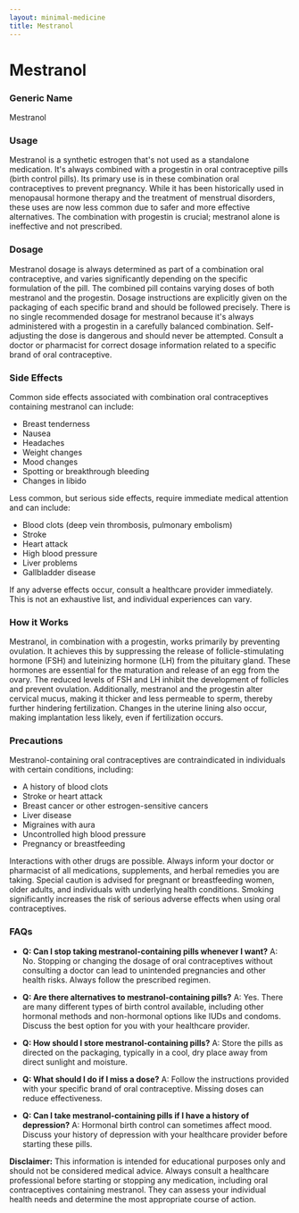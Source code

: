 ```yaml
---
layout: minimal-medicine
title: Mestranol
---
```


# Mestranol
### Generic Name
Mestranol

### Usage
Mestranol is a synthetic estrogen that's not used as a standalone medication.  It's always combined with a progestin in oral contraceptive pills (birth control pills).  Its primary use is in these combination oral contraceptives to prevent pregnancy.  While it has been historically used in menopausal hormone therapy and the treatment of menstrual disorders, these uses are now less common due to safer and more effective alternatives.  The combination with progestin is crucial; mestranol alone is ineffective and not prescribed.

### Dosage
Mestranol dosage is always determined as part of a combination oral contraceptive, and varies significantly depending on the specific formulation of the pill.  The combined pill contains varying doses of both mestranol and the progestin.  Dosage instructions are explicitly given on the packaging of each specific brand and should be followed precisely.  There is no single recommended dosage for mestranol because it's always administered with a progestin in a carefully balanced combination.  Self-adjusting the dose is dangerous and should never be attempted.  Consult a doctor or pharmacist for correct dosage information related to a specific brand of oral contraceptive.

### Side Effects
Common side effects associated with combination oral contraceptives containing mestranol can include:

*   Breast tenderness
*   Nausea
*   Headaches
*   Weight changes
*   Mood changes
*   Spotting or breakthrough bleeding
*   Changes in libido

Less common, but serious side effects, require immediate medical attention and can include:

*   Blood clots (deep vein thrombosis, pulmonary embolism)
*   Stroke
*   Heart attack
*   High blood pressure
*   Liver problems
*   Gallbladder disease


If any adverse effects occur, consult a healthcare provider immediately.  This is not an exhaustive list, and individual experiences can vary.

### How it Works
Mestranol, in combination with a progestin, works primarily by preventing ovulation.  It achieves this by suppressing the release of follicle-stimulating hormone (FSH) and luteinizing hormone (LH) from the pituitary gland.  These hormones are essential for the maturation and release of an egg from the ovary.  The reduced levels of FSH and LH inhibit the development of follicles and prevent ovulation.  Additionally, mestranol and the progestin alter cervical mucus, making it thicker and less permeable to sperm, thereby further hindering fertilization.  Changes in the uterine lining also occur, making implantation less likely, even if fertilization occurs.

### Precautions
Mestranol-containing oral contraceptives are contraindicated in individuals with certain conditions, including:

*   A history of blood clots
*   Stroke or heart attack
*   Breast cancer or other estrogen-sensitive cancers
*   Liver disease
*   Migraines with aura
*   Uncontrolled high blood pressure
*   Pregnancy or breastfeeding


Interactions with other drugs are possible.  Always inform your doctor or pharmacist of all medications, supplements, and herbal remedies you are taking.  Special caution is advised for pregnant or breastfeeding women, older adults, and individuals with underlying health conditions.  Smoking significantly increases the risk of serious adverse effects when using oral contraceptives.


### FAQs
*   **Q: Can I stop taking mestranol-containing pills whenever I want?** A: No.  Stopping or changing the dosage of oral contraceptives without consulting a doctor can lead to unintended pregnancies and other health risks. Always follow the prescribed regimen.

*   **Q: Are there alternatives to mestranol-containing pills?** A: Yes. There are many different types of birth control available, including other hormonal methods and non-hormonal options like IUDs and condoms.  Discuss the best option for you with your healthcare provider.

*   **Q: How should I store mestranol-containing pills?** A: Store the pills as directed on the packaging, typically in a cool, dry place away from direct sunlight and moisture.

*   **Q: What should I do if I miss a dose?** A:  Follow the instructions provided with your specific brand of oral contraceptive. Missing doses can reduce effectiveness.

*   **Q:  Can I take mestranol-containing pills if I have a history of depression?** A:  Hormonal birth control can sometimes affect mood. Discuss your history of depression with your healthcare provider before starting these pills.


**Disclaimer:** This information is intended for educational purposes only and should not be considered medical advice.  Always consult a healthcare professional before starting or stopping any medication, including oral contraceptives containing mestranol.  They can assess your individual health needs and determine the most appropriate course of action.
